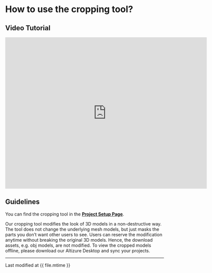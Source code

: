 # How to use the cropping tool? 

## Video Tutorial

<iframe width="640" height="480" src="https://www.youtube.com/embed/PPYViAAyt5E" frameborder="0" allow="autoplay; encrypted-media" allowfullscreen></iframe>

## Guidelines

You can find the cropping tool in the [**Project Setup Page**](#setup-page#enter).

Our cropping tool modifies the look of 3D models in a non-destructive way. The tool does not change the underlying mesh models, but just masks the parts you don’t want other users to see. Users can reserve the modification anytime without breaking the original 3D models. Hence, the download assets, e.g. obj models, are not modified. To view the cropped models offline, please download our Altizure Desktop and sync your projects.

--- 

Last modified at {{ file.mtime }}



